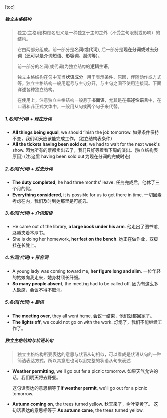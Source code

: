 [toc]

##### 独立主格结构

> 独立(主格)结构顾名思义是一种独立于主句之外（不受主句限制或影响）的结构。
>
> 它由两部分组成。前一部分是**名词(或代词)**, 后一部分是**现在分词或过去分词（还可以是介词短语、形容词、副词等）**。
>
> 前一部分的名词(或代词)为独立结构的**逻辑主语**。
>
> 独立主格结构在句中充当**状语成分**，用于表示条件、原因，伴随动作或方式等。独立主格结构一般用逗号与主句分开，与主句之间不使用连接词。下面详述各种独立结构。
>
> 在使用上，注意独立主格结构一般用于**书面语**，尤其是在**描述性语言**中，在口语和非正式文体中，一般用从句或两个句子来代替。

##### 1.名词(代词) + 现在分词

- **All things being equal**, we should finish the job tomorrow. 如果条件保持不变，我们明天应该能完成工作。（独立结构表条件）
- **All the tickets having been sold out**, we had to wait for the next week's show. 因为所有的票都卖出去了，我们只好等着看下周的演出。(独立结构表原因) (注:这里 having been sold out 为现在分词的完成时态)　

##### 2.名词(代词) + 过去分词

- **The duty completed**, he had three months' leave. 任务完成后，他休了三个月的假。
- **Everything considered**, it is possible for us to get there in time. 一切因素考虑在内，我们及时到达那里是可能的。

##### 3.名词(代词) + 介词短语

- He came out of the library, **a large book under his arm**. 他走出了图书馆, 胳膊夹着本厚书。
- She is doing her homework, **her feet on the bench**. 她正在做作业，双脚挂在长凳上。

##### 4.名词(代词) + 形容词

- A young lady was coming toward me, **her figure long and slim**. 一位年轻的姑娘向我走来，她身材颀长纤细。
- **So many people absent**, the meeting had to be called off. 因为有这么多人缺席，会议不得不取消。

##### 5.名词(代词) + 副词

- **The meeting over**, they all went home. 会议一结束，他们就都回家了。
- **The lights off**, we could not go on with the work. 灯熄了，我们不能继续工作了。

##### 独立主格结构与状语从句

> 独立主格结构所要表达的意思与状语从句相似，可以看成是状语从句的一种简洁表达方式，所以其意思也可以用完整的状语从句来表述

- **Weather permitting**, we'll go out for a picnic tomorrow. 如果天气允许的话，我们明天将去野餐。

  这句话表达的意思相等于**If weather permit**, we'll go out for a picnic tomorrow.

- **Autumn coming on**, the trees turned yellow. 秋天来了，树叶变黄了。
  这句话表达的意思相等于 **As autumn come**, the trees turned yellow.